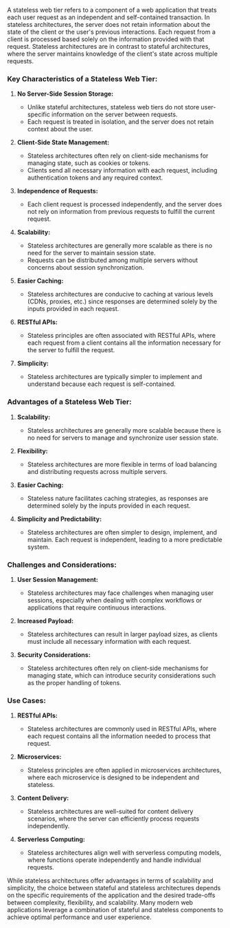 A stateless web tier refers to a component of a web application that treats each user request as an independent and self-contained transaction. In stateless architectures, the server does not retain information about the state of the client or the user's previous interactions. Each request from a client is processed based solely on the information provided with that request. Stateless architectures are in contrast to stateful architectures, where the server maintains knowledge of the client's state across multiple requests.

### Key Characteristics of a Stateless Web Tier:

1. **No Server-Side Session Storage:**
   - Unlike stateful architectures, stateless web tiers do not store user-specific information on the server between requests.
   - Each request is treated in isolation, and the server does not retain context about the user.

2. **Client-Side State Management:**
   - Stateless architectures often rely on client-side mechanisms for managing state, such as cookies or tokens.
   - Clients send all necessary information with each request, including authentication tokens and any required context.

3. **Independence of Requests:**
   - Each client request is processed independently, and the server does not rely on information from previous requests to fulfill the current request.

4. **Scalability:**
   - Stateless architectures are generally more scalable as there is no need for the server to maintain session state.
   - Requests can be distributed among multiple servers without concerns about session synchronization.

5. **Easier Caching:**
   - Stateless architectures are conducive to caching at various levels (CDNs, proxies, etc.) since responses are determined solely by the inputs provided in each request.

6. **RESTful APIs:**
   - Stateless principles are often associated with RESTful APIs, where each request from a client contains all the information necessary for the server to fulfill the request.

7. **Simplicity:**
   - Stateless architectures are typically simpler to implement and understand because each request is self-contained.

### Advantages of a Stateless Web Tier:

1. **Scalability:**
   - Stateless architectures are generally more scalable because there is no need for servers to manage and synchronize user session state.

2. **Flexibility:**
   - Stateless architectures are more flexible in terms of load balancing and distributing requests across multiple servers.

3. **Easier Caching:**
   - Stateless nature facilitates caching strategies, as responses are determined solely by the inputs provided in each request.

4. **Simplicity and Predictability:**
   - Stateless architectures are often simpler to design, implement, and maintain. Each request is independent, leading to a more predictable system.

### Challenges and Considerations:

1. **User Session Management:**
   - Stateless architectures may face challenges when managing user sessions, especially when dealing with complex workflows or applications that require continuous interactions.

2. **Increased Payload:**
   - Stateless architectures can result in larger payload sizes, as clients must include all necessary information with each request.

3. **Security Considerations:**
   - Stateless architectures often rely on client-side mechanisms for managing state, which can introduce security considerations such as the proper handling of tokens.

### Use Cases:

1. **RESTful APIs:**
   - Stateless architectures are commonly used in RESTful APIs, where each request contains all the information needed to process that request.

2. **Microservices:**
   - Stateless principles are often applied in microservices architectures, where each microservice is designed to be independent and stateless.

3. **Content Delivery:**
   - Stateless architectures are well-suited for content delivery scenarios, where the server can efficiently process requests independently.

4. **Serverless Computing:**
   - Stateless architectures align well with serverless computing models, where functions operate independently and handle individual requests.

While stateless architectures offer advantages in terms of scalability and simplicity, the choice between stateful and stateless architectures depends on the specific requirements of the application and the desired trade-offs between complexity, flexibility, and scalability. Many modern web applications leverage a combination of stateful and stateless components to achieve optimal performance and user experience.
